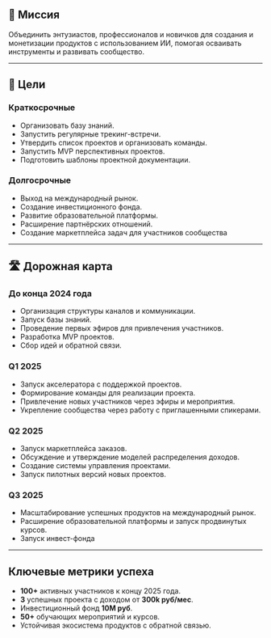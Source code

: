## 🎯 Миссия

Объединить энтузиастов, профессионалов и новичков для создания и монетизации продуктов с использованием ИИ, помогая осваивать инструменты и развивать сообщество.

---

## 🎯 Цели

### Краткосрочные

- Организовать базу знаний.
- Запустить регулярные трекинг-встречи.
- Утвердить список проектов и организовать команды.
- Запустить MVP перспективных проектов.
- Подготовить шаблоны проектной документации.

### Долгосрочные

- Выход на международный рынок.
- Создание инвестиционного фонда.
- Развитие образовательной платформы.
- Расширение партнёрских отношений.
- Создание маркетплейса задач для участников сообщества

---

## 🛣️ Дорожная карта

### До конца 2024 года

- Организация структуры каналов и коммуникации.
- Запуск базы знаний.
- Проведение первых эфиров для привлечения участников.
- Разработка MVP проектов.
- Сбор идей и обратной связи.

### Q1 2025

- Запуск акселератора с поддержкой проектов.
- Формирование команды для реализации проекта.
- Привлечение новых участников через эфиры и мероприятия.
- Укрепление сообщества через работу с приглашенными спикерами. 

### Q2 2025

- Запуск маркетплейса заказов.
- Обсуждение и утверждение моделей распределения доходов.
- Создание системы управления проектами.
- Запуск пилотных версий новых проектов.

### Q3 2025

- Масштабирование успешных продуктов на международный рынок.
- Расширение образовательной платформы и запуск продвинутых курсов.
- Запуск инвест-фонда

---

## Ключевые метрики успеха

- **100+** активных участников к концу 2025 года.
- **3** успешных проекта с доходом от **300k руб/мес**.
- Инвестиционный фонд **10M руб**.
- **50+** обучающих мероприятий и курсов.
- Устойчивая экосистема продуктов с обратной связью.

